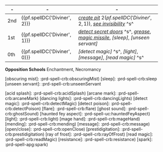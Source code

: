 -|-|-
-|-|-
2nd | {{pf.spellDC('Diviner', 2)}} | *[create pit]* $2 ({{pf.spellDC('Diviner', 2, 1)}})$, *[see invisibility]* ^s^
1st | {{pf.spellDC('Diviner', 1)}} | *[detect secret doors]* ^s^, *[grease]*, *[magic missile]*, *[sleep]*, *[unseen servant]*
0th | {{pf.spellDC('Diviner', 0)}} | *[detect magic]* ^s^, *[light]*, *[message]*, *[read magic]* ^s^

**Opposition Schools** Enchantment, Necromancy

[2nd]: #1+1+1
  [see invisibility]: :prd-spell-crb:seeInvisibility
  [create pit]: :prd-spell-apg:createPit

[1st]: #2+2+1
  [color spray]: :prd-spell-crb:colorSpray
  [comprehend languages]: :prd-spell-crb:comprehendLanguages
  [detect secret doors]: :prd-spell-crb:detectSecretDoors
  [feather fall]: :prd-spell-crb:featherFall
  [grease]: :prd-spell-crb:grease
  [mage armour]: :prd-spell-crb:mageArmor
  [magic missile]: :prd-spell-crb:magicMissile
  [obscuring mist]: :prd-spell-crb:obscuringMist)
  [sleep]: :prd-spell-crb:sleep
  [unseen servant]: :prd-spell-crb:unseenServant

[0th]: #4
  [acid splash]: :prd-spell-crb:acidSplash)
  [arcane mark]: :prd-spell-crb:arcaneMark)
  [dancing lights]: :prd-spell-crb:dancingLights)
  [detect magic]: :prd-spell-crb:detectMagic)
  [detect poison]: :prd-spell-crb:detectPoison)
  [flare]: :prd-spell-crb:flare)
  [ghost sound]: :prd-spell-crb:ghostSound)
  [haunted fey aspect]: :prd-spell-uc:hauntedFeyAspect)
  [light]: :prd-spell-crb:light)
  [mage hand]: :prd-spell-crb:mageHand)
  [mending]: :prd-spell-crb:mending)
  [message]: :prd-spell-crb:message)
  [open/close]: :prd-spell-crb:openClose)
  [prestidigitation]: :prd-spell-crb:prestidigitation)
  [ray of frost]: :prd-spell-crb:rayOfFrost)
  [read magic]: :prd-spell-crb:readMagic)
  [resistance]: :prd-spell-crb:resistance)
  [spark]: :prd-spell-apg:spark)